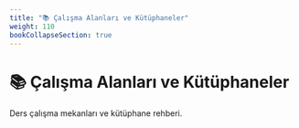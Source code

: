 ```yaml
---
title: "📚 Çalışma Alanları ve Kütüphaneler"
weight: 110
bookCollapseSection: true
---
```


# 📚 Çalışma Alanları ve Kütüphaneler

Ders çalışma mekanları ve kütüphane rehberi.
